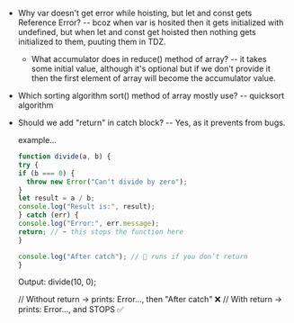 - Why var doesn't get error while hoisting, but let and const gets Reference Error?
  -- bcoz when var is hosited then it gets initialized with undefined, but when let and const get hoisted then nothing gets initialized to them, puuting them in TDZ.

  - What accumulator does in reduce() method of array?
    -- it takes some initial value, although it's optional but if we don't provide it then the first element of array will become the accumulator value.

- Which sorting algorithm sort() method of array mostly use?
  -- quicksort algorithm

- Should we add "return" in catch block?
  -- Yes, as it prevents from bugs.

  example...

  ```JavaScript
  function divide(a, b) {
  try {
  if (b === 0) {
    throw new Error("Can't divide by zero");
  }
  let result = a / b;
  console.log("Result is:", result);
  } catch (err) {
  console.log("Error:", err.message);
  return; // ⬅️ this stops the function here
  }

  console.log("After catch"); // 🧨 runs if you don’t return
  }
  ```

  Output: divide(10, 0);

  // Without return → prints: Error..., then "After catch" ❌
  // With return → prints: Error..., and STOPS ✅
